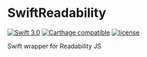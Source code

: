 # SwiftReadability
[![Swift 3.0](https://img.shields.io/badge/Swift-3.0-orange.svg)]()
[![Carthage compatible](https://img.shields.io/badge/Carthage-compatible-4BC51D.svg?style=flat)](https://github.com/Carthage/Carthage)
[![license](https://img.shields.io/github/license/mashape/apistatus.svg?maxAge=2592000)]()

Swift wrapper for Readability JS
